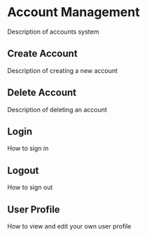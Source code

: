# Account Management

Description of accounts system

## Create Account

Description of creating a new account

## Delete Account

Description of deleting an account

## Login

How to sign in

## Logout

How to sign out

## User Profile

How to view and edit your own user profile

